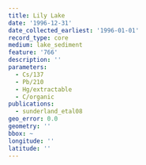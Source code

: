 ```yaml
---
title: Lily Lake
date: '1996-12-31'
date_collected_earliest: '1996-01-01'
record_type: core
medium: lake_sediment
feature: '766'
description: ''
parameters:
  - Cs/137
  - Pb/210
  - Hg/extractable
  - C/organic
publications:
  - sunderland_etal08
geo_error: 0.0
geometry: ''
bbox: ~
longitude: ''
latitude: ''
---
```

